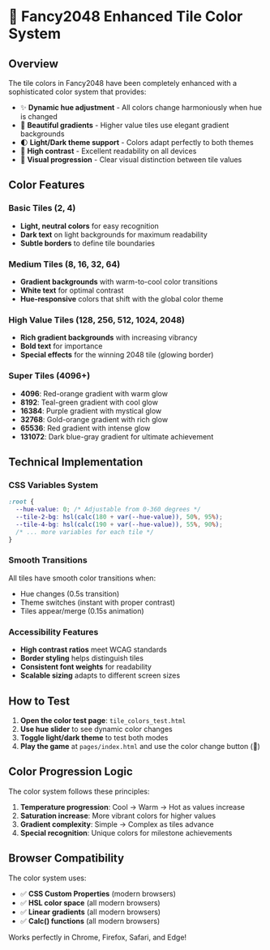 # 🎨 Fancy2048 Enhanced Tile Color System

## Overview
The tile colors in Fancy2048 have been completely enhanced with a sophisticated color system that provides:

- ✨ **Dynamic hue adjustment** - All colors change harmoniously when hue is changed
- 🌈 **Beautiful gradients** - Higher value tiles use elegant gradient backgrounds
- 🌓 **Light/Dark theme support** - Colors adapt perfectly to both themes
- 📱 **High contrast** - Excellent readability on all devices
- 🎯 **Visual progression** - Clear visual distinction between tile values

## Color Features

### Basic Tiles (2, 4)
- **Light, neutral colors** for easy recognition
- **Dark text** on light backgrounds for maximum readability
- **Subtle borders** to define tile boundaries

### Medium Tiles (8, 16, 32, 64)
- **Gradient backgrounds** with warm-to-cool color transitions
- **White text** for optimal contrast
- **Hue-responsive** colors that shift with the global color theme

### High Value Tiles (128, 256, 512, 1024, 2048)
- **Rich gradient backgrounds** with increasing vibrancy
- **Bold text** for importance
- **Special effects** for the winning 2048 tile (glowing border)

### Super Tiles (4096+)
- **4096**: Red-orange gradient with warm glow
- **8192**: Teal-green gradient with cool glow  
- **16384**: Purple gradient with mystical glow
- **32768**: Gold-orange gradient with rich glow
- **65536**: Red gradient with intense glow
- **131072**: Dark blue-gray gradient for ultimate achievement

## Technical Implementation

### CSS Variables System
```css
:root {
  --hue-value: 0; /* Adjustable from 0-360 degrees */
  --tile-2-bg: hsl(calc(180 + var(--hue-value)), 50%, 95%);
  --tile-4-bg: hsl(calc(190 + var(--hue-value)), 55%, 90%);
  /* ... more variables for each tile */
}
```

### Smooth Transitions
All tiles have smooth color transitions when:
- Hue changes (0.5s transition)
- Theme switches (instant with proper contrast)
- Tiles appear/merge (0.15s animation)

### Accessibility Features
- **High contrast ratios** meet WCAG standards
- **Border styling** helps distinguish tiles
- **Consistent font weights** for readability
- **Scalable sizing** adapts to different screen sizes

## How to Test

1. **Open the color test page**: `tile_colors_test.html`
2. **Use hue slider** to see dynamic color changes
3. **Toggle light/dark theme** to test both modes
4. **Play the game** at `pages/index.html` and use the color change button (🎨)

## Color Progression Logic

The color system follows these principles:
1. **Temperature progression**: Cool → Warm → Hot as values increase
2. **Saturation increase**: More vibrant colors for higher values
3. **Gradient complexity**: Simple → Complex as tiles advance
4. **Special recognition**: Unique colors for milestone achievements

## Browser Compatibility

The color system uses:
- ✅ **CSS Custom Properties** (modern browsers)
- ✅ **HSL color space** (all modern browsers)  
- ✅ **Linear gradients** (all modern browsers)
- ✅ **Calc() functions** (all modern browsers)

Works perfectly in Chrome, Firefox, Safari, and Edge!
